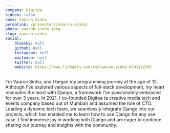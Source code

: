 ```yaml
---
company: Digitea
hidden: false
name: Vaarun Sinha
permalink: /presenters/vaarun-sinha/
photo: vaarun-sinha.jpeg
slug: vaarun-sinha
social:
    bluesky: null
    github: null
    instagram: null
    mastodon: null
    twitter: null
    website: https://www.linkedin.com/in/vaarun-sinha-674114230/
---
```


I'm Vaarun Sinha, and I began my programming journey at the age of 12. Although I've explored various aspects of full-stack development, my heart resonates the most with Django, a framework I've passionately embraced for over 3 years. In 2021, I co-founded Digitea (a creative media tech and events company based out of Mumbai) and assumed the role of CTO. Leading a dynamic tech team, we seamlessly integrate Django into our projects, which has enabled me to learn how to use Django for any use case. I find immense joy in working with Django and am eager to continue sharing our journey and insights with the community.
